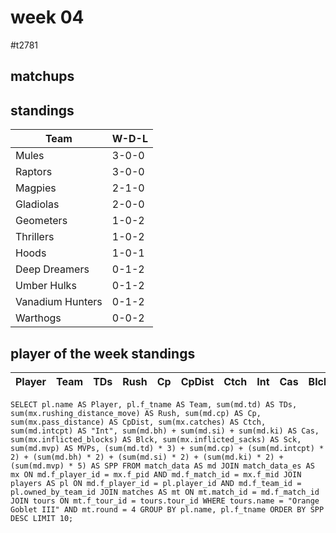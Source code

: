 # week 04

#t2781

## matchups

 

## standings

| Team | W-D-L |
|-------|-----|
| Mules | 3-0-0 |
| Raptors | 3-0-0 |
| Magpies | 2-1-0 |
| Gladiolas | 2-0-0 |
| Geometers | 1-0-2 |
| Thrillers | 1-0-2 |
| Hoods | 1-0-1 |
| Deep Dreamers | 0-1-2 |
| Umber Hulks | 0-1-2 |
| Vanadium Hunters | 0-1-2 |
| Warthogs | 0-0-2 |

## player of the week standings

| Player            | Team             | TDs  | Rush | Cp   | CpDist | Ctch | Int | Cas  | Blck | Sck | MVP | SPP  |
|-------------------|------------------|------|------|------|----------|---------|---|---|--------|-------|------|------|


```
SELECT pl.name AS Player, pl.f_tname AS Team, sum(md.td) AS TDs, sum(mx.rushing_distance_move) AS Rush, sum(md.cp) AS Cp,	sum(mx.pass_distance) AS CpDist, sum(mx.catches) AS Ctch, sum(md.intcpt) AS "Int", sum(md.bh) + sum(md.si) + sum(md.ki) AS Cas, sum(mx.inflicted_blocks) AS Blck, sum(mx.inflicted_sacks) AS Sck, sum(md.mvp) AS MVPs, (sum(md.td) * 3) + sum(md.cp) + (sum(md.intcpt) * 2) + (sum(md.bh) * 2) + (sum(md.si) * 2) + (sum(md.ki) * 2) + (sum(md.mvp) * 5) AS SPP FROM match_data AS md JOIN match_data_es AS mx ON md.f_player_id = mx.f_pid AND md.f_match_id = mx.f_mid JOIN players AS pl ON md.f_player_id = pl.player_id AND md.f_team_id = pl.owned_by_team_id JOIN matches AS mt ON mt.match_id = md.f_match_id JOIN tours ON mt.f_tour_id = tours.tour_id WHERE tours.name = "Orange Goblet III" AND mt.round = 4 GROUP BY pl.name, pl.f_tname ORDER BY SPP DESC LIMIT 10;
```
